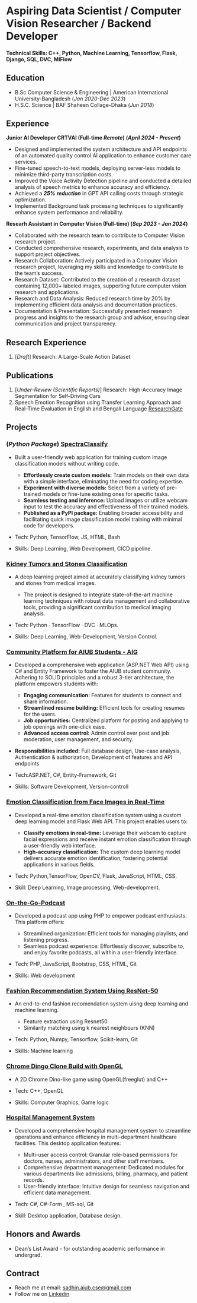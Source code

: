 
# Aspiring Data Scientist / Computer Vision Researcher / Backend Developer

#### Technical Skills: C++, Python, Machine Learning, Tensorflow, Flask, Django, SQL, DVC, MlFlow

## Education
- B.Sc Computer Science & Engineering | American International University-Bangladesh (_Jan 2020-Dec 2023_)
- H.S.C. Science | BAF Shaheen Collage-Dhaka (_Jun 2018_)

## Experience
**Junior AI Developer CRTVAI (Full-time _Remote_) (_April 2024 - Present_)**
- Designed and implemented the system architecture and API endpoints of an automated quality control AI application to enhance customer care services.
- Fine-tuned speech-to-text models, deploying server-less models to minimize third-party transcription costs.
- Improved the Voice Activity Detection pipeline and conducted a detailed analysis of speech metrics to enhance accuracy and efficiency.
- Achieved a _**25% reduction**_ in GPT API calling costs through strategic optimization.
- Implemented Background task processing techniques to significantly enhance system performance and reliability.

**Researh Assistant in Computer Vision (Full-time) (_Sep 2023 - Jan 2024_)**
- Collaborated with the research team to contribute to Computer Vision research project.
- Conducted comprehensive research, experiments, and data analysis to support project objectives.
- Research Collaboration: Actively participated in a Computer Vision research project, leveraging my skills and knowledge to contribute to the team’s success.
- Research Dataset: Contributed to the creation of a research dataset containing 12,000+ labeled images, supporting future computer vision research and applications.
- Research and Data Analysis: Reduced research time by 20% by implementing efficient data analysis and documentation practices.
- Documentation & Presentation: Successfully presented research progress and insights to the research group and advisor, ensuring clear communication and project transparency.
  
## Research Experience
1. [_Draft_] Research: A Large-Scale Action Dataset

## Publications
1. [_Under-Review (Scientific Reports)_] Research: High-Accuracy Image Segmentation for Self-Driving Cars
2. Speech Emotion Recognition using Transfer Learning Approach and Real-Time Evaluation in English and Bengali Language
[ResearchGate](http://dx.doi.org/10.13140/RG.2.2.31324.87684)


## Projects
### (_Python Package_) [SpectraClassify](https://pypi.org/project/SpectraClassify/)
- Built a user-friendly web application for training custom image classification models without writing code.
  - **Effortlessly create custom models:** Train models on their own data with a simple interface, eliminating the need for coding expertise.
  - **Experiment with diverse models:** Select from a variety of pre-trained models or fine-tune existing ones for specific tasks.
  - **Seamless testing and inference:** Upload images or utilize webcam input to test the accuracy and effectiveness of their trained models.
  - **Published as a PyPI package:** Enabling broader accessibility and facilitating quick image classification model training with minimal code for developers.

- Tech: Python, TensorFlow, JS, HTML, Bash
- Skills: Deep Learning, Web Development, CICD pipeline.

### [Kidney Tumors and Stones Classification](https://github.com/sadhiin/kidney-disease-classification-DL-MLOPS)
- A deep learning project aimed at accurately classifying kidney tumors and stones from medical images.
  - The project is designed to integrate state-of-the-art machine learning techniques with robust data management and collaborative tools, providing a significant contribution to medical imaging analysis.

- Tech: Python · TensorFlow · DVC · MLOps.
- Skills: Deep Learning, Web-Development, Version Control.

### [Community Platform for AIUB Students - AIG](https://github.com/sadhiin/AIUB_Ideas_Gateway)
- Developed a comprehensive web application (ASP.NET Web API) using C# and Entity Framework to foster the AIUB student community. Adhering to SOLID principles and a robust 3-tier architecture, the platform empowers students with:
  - **Engaging communication:** Features for students to connect and share information.
  - **Streamlined resume building:** Efficient tools for creating resumes for the users.
  - **Job opportunities:** Centralized platform for posting and applying to job openings with one-click ease.
  - **Advanced access control:** Admin control over post and job moderation, user management, and security.
- **Responsibilities included:** Full database design, Use-case analysis, Authentication & authorization, Development of features and API endpoints
  
- Tech:ASP.NET, C#, Entity-Framework, Git
- Skills: Software Development, Version-controll

### [Emotion Classification from Face Images in Real-Time](https://github.com/sadhiin/python_project)
- Developed a real-time emotion classification system using a custom deep learning model and Flask Web API. This project enables users to:
  + **Classify emotions in real-time:** Leverage their webcam to capture facial expressions and receive instant emotion classification through a user-friendly web interface.
  + **High-accuracy classification:** The custom deep learning model delivers accurate emotion identification, fostering potential applications in various fields.

- Tech: Python,TensorFlow, OpenCV, Flask, JavaScript, HTML, CSS.
- Skill: Deep Learning, Image processing, Web-development.

### [On-the-Go-Podcast](https://github.com/sadhiin/on-the-go-podcast)
- Developed a podcast app using PHP to empower podcast enthusiasts. This platform offers:
  + Streamlined organization: Efficient tools for managing playlists, and listening progress.
  + Seamless podcast experience: Effortlessly discover, subscribe to, and enjoy favorite podcasts, all within a user-friendly interface.

- Tech: PHP, JavaScript, Bootstrap, CSS, HTML, Git
- Skills: Web development

### [Fashion Recommendation System Using ResNet-50](https://github.com/sadhiin/ML_project)
- An end-to-end fashion recomendation system uisng deep learning and machine learning.
  + Feature extraction using Resnet50
  + Similarity matching using k nearest neighbours (KNN)

- Tech: Python, Numpy, Tensorflow, Scikit-learn, Git
- Skills: Machine learning

### [Chrome Dingo Clone Build with OpenGL](https://github.com/sadhiin/CG-Project)
  - A 2D Chrome Dino-like game using OpenGL(freeglut) and C++

  - Tech: C++, OpenGL
  - Skills: Computer Graphics, Game logic
    
### [Hospital Management System](https://github.com/sadhiin/csharpProject)
- Developed a comprehensive hospital management system to streamline operations and enhance efficiency in multi-department healthcare facilities. This desktop application features:
  + Multi-user access control: Granular role-based permissions for doctors, nurses, administrators, and other staff members.
  + Comprehensive department management: Dedicated modules for various departments like admissions, billing, pharmacy, and patient records.
  + User-friendly interface: Intuitive design for seamless navigation and efficient data management. 

- Tech: C#, C#-Form , MS-sql, Git
- Skill: Desktop application, Database design.
## Honors and Awards
- Dean’s List Award - for outstanding academic performance in undergrad.

## Contract
- Reach me at email: [sadhin.aiub.cse@gmail.com](mailto:sadhin.aiub.cse@gmail.com)
- Follow me on [Linkedin](https://www.linkedin.com/in/sadhiin/)

